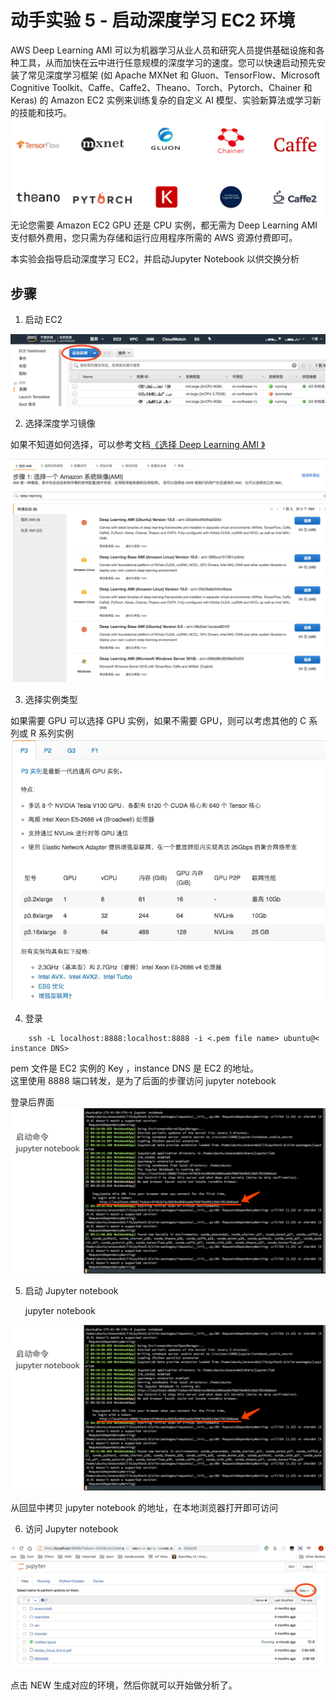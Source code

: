 # 动手实验 5 - 启动深度学习 EC2 环境  

AWS Deep Learning AMI 可以为机器学习从业人员和研究人员提供基础设施和各种工具，从而加快在云中进行任意规模的深度学习的速度。您可以快速启动预先安装了常见深度学习框架 (如 Apache MXNet 和 Gluon、TensorFlow、Microsoft Cognitive Toolkit、Caffe、Caffe2、Theano、Torch、Pytorch、Chainer 和 Keras) 的 Amazon EC2 实例来训练复杂的自定义 AI 模型、实验新算法或学习新的技能和技巧。  
![2](./img/img2.png)
无论您需要 Amazon EC2 GPU 还是 CPU 实例，都无需为 Deep Learning AMI 支付额外费用，您只需为存储和运行应用程序所需的 AWS 资源付费即可。  
  

本实验会指导启动深度学习 EC2，并启动Jupyter Notebook 以供交换分析

## 步骤

1. 启动 EC2  
  
![1](./img/img1.png)
  
2. 选择深度学习镜像  

如果不知道如何选择，可以参考文档[《选择 Deep Learning AMI 》](https://docs.aws.amazon.com/zh_cn/dlami/latest/devguide/options.html)  

![3](./img/img3.png)  

3. 选择实例类型  

如果需要 GPU 可以选择 GPU 实例，如果不需要 GPU，则可以考虑其他的 C 系列或 R 系列实例
![4](./img/img4.png)  

4. 登录  
```
    ssh -L localhost:8888:localhost:8888 -i <.pem file name> ubuntu@< instance DNS>
```
pem 文件是 EC2 实例的 Key ，instance DNS 是 EC2 的地址。  
这里使用 8888 端口转发，是为了后面的步骤访问 jupyter notebook  
  
登录后界面  
![5](./img/img5.png)  

5. 启动 Jupyter notebook  
  
    jupyter notebook

![6](./img/img6.png)  

从回显中拷贝 jupyter notebook 的地址，在本地浏览器打开即可访问

6. 访问 Jupyter notebook

![7](./img/img7.png)  

点击 NEW 生成对应的环境，然后你就可以开始做分析了。